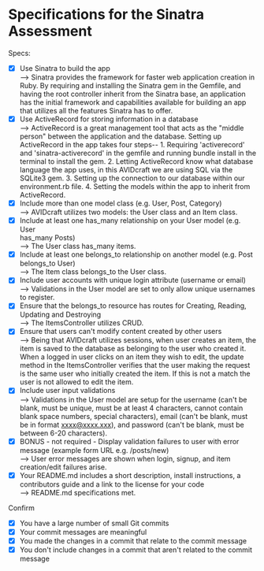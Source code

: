 # Specifications for the Sinatra Assessment

Specs:
- [x] Use Sinatra to build the app<br>
        --> Sinatra provides the framework for faster web application creation in Ruby. By requiring and installing the Sinatra gem in the Gemfile, and having the root controller inherit from the Sinatra base, an application has the initial framework and capabilities available for building an app that utilizes all the features Sinatra has to offer.
- [X] Use ActiveRecord for storing information in a database<br>
        --> ActiveRecord is a great management tool that acts as the "middle person" between the application and the database. Setting up ActiveRecord in the app takes four steps-- 1. Requiring 'activerecord' and 'sinatra-activerecord' in the gemfile and running bundle install in the terminal to install the gem. 2. Letting ActiveRecord know what database language the app uses, in this AVIDcraft we are using SQL via the SQLite3 gem. 3. Setting up the connection to our database within our environment.rb file. 4. Setting the models within the app to inherit from ActiveRecord.
- [X] Include more than one model class (e.g. User, Post, Category)<br>
        --> AVIDcraft utilizes two models: the User class and an Item class.
- [X] Include at least one has_many relationship on your User model (e.g. User  
has_many Posts)<br>
        --> The User class has_many items.
- [X] Include at least one belongs_to relationship on another model (e.g. Post 
belongs_to User)<br>
        --> The Item class belongs_to the User class.
- [X] Include user accounts with unique login attribute (username or email)<br>
        --> Validations in the User model are set to only allow unique usernames to register.
- [x] Ensure that the belongs_to resource has routes for Creating, Reading, Updating and Destroying<br>
        --> The ItemsController utilizes CRUD.
- [X] Ensure that users can't modify content created by other users<br>
        --> Being that AVIDcraft utilizes sessions, when user creates an item, the item is saved to the database as belonging to the user who created it.  When a logged in user clicks on an item they wish to edit, the update method in the ItemsController verifies that the user making the request is the same user who initially created the item. If  this is not a match the user is not allowed to edit the item. 
- [X] Include user input validations<br>
        --> Validations in the User model are setup for the username (can't be blank, must be unique, must be at least 4 characters, cannot contain blank space numbers, special characters), email (can't be blank, must be in format xxxx@xxxx.xxx), and password (can't be blank, must be between 6-20 characters).
- [x] BONUS - not required - Display validation failures to user with error message (example form URL e.g. /posts/new)<br>
        --> User error messages are shown when login, signup, and item creation/edit failures arise.
- [X] Your README.md includes a short description, install instructions, a contributors guide and a link to the license for your code<br>
        --> README.md specifications met.

Confirm
- [X] You have a large number of small Git commits
- [X] Your commit messages are meaningful
- [X] You made the changes in a commit that relate to the commit message
- [X] You don't include changes in a commit that aren't related to the commit message